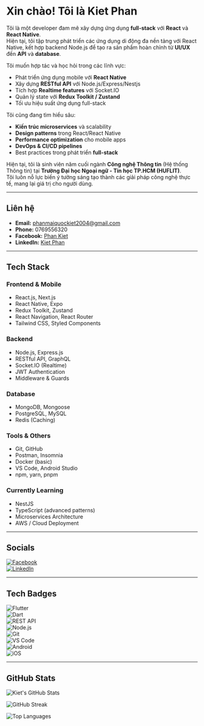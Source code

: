 # Xin chào! Tôi là Kiet Phan 

Tôi là một developer đam mê xây dựng ứng dụng **full-stack** với **React** và **React Native**.  
Hiện tại, tôi tập trung phát triển các ứng dụng di động đa nền tảng với React Native, kết hợp backend Node.js để tạo ra sản phẩm hoàn chỉnh từ **UI/UX** đến **API** và **database**.

Tôi muốn hợp tác và học hỏi trong các lĩnh vực:

- Phát triển ứng dụng mobile với **React Native**
- Xây dựng **RESTful API** với Node.js/Express/Nestjs
- Tích hợp **Realtime features** với Socket.IO
- Quản lý state với **Redux Toolkit / Zustand**
- Tối ưu hiệu suất ứng dụng full-stack

Tôi cũng đang tìm hiểu sâu:

- **Kiến trúc microservices** và scalability
- **Design patterns** trong React/React Native
- **Performance optimization** cho mobile apps
- **DevOps & CI/CD pipelines**
- Best practices trong phát triển **full-stack**

Hiện tại, tôi là sinh viên năm cuối ngành **Công nghệ Thông tin** (Hệ thống Thông tin) tại **Trường Đại học Ngoại ngữ - Tin học TP.HCM (HUFLIT)**.  
Tôi luôn nỗ lực biến ý tưởng sáng tạo thành các giải pháp công nghệ thực tế, mang lại giá trị cho người dùng.

---

## Liên hệ

- **Email:** phanmaiquockiet2004@gmail.com  
- **Phone:** 0769556320  
- **Facebook:** [Phan Kiet](https://www.facebook.com/profile.php?id=100060686323494)  
- **LinkedIn:** [Kiet Phan](https://www.linkedin.com/in/kiet-phan-0b01aa2b9/)

---

## Tech Stack

### Frontend & Mobile
- React.js, Next.js
- React Native, Expo
- Redux Toolkit, Zustand
- React Navigation, React Router
- Tailwind CSS, Styled Components

### Backend
- Node.js, Express.js
- RESTful API, GraphQL
- Socket.IO (Realtime)
- JWT Authentication
- Middleware & Guards

### Database
- MongoDB, Mongoose
- PostgreSQL, MySQL
- Redis (Caching)

### Tools & Others
- Git, GitHub
- Postman, Insomnia
- Docker (basic)
- VS Code, Android Studio
- npm, yarn, pnpm

### Currently Learning
- NestJS
- TypeScript (advanced patterns)
- Microservices Architecture
- AWS / Cloud Deployment

---

## Socials

[![Facebook](https://img.shields.io/badge/Facebook-%231877F2.svg?logo=Facebook&logoColor=white)](https://www.facebook.com/profile.php?id=100060686323494)  
[![LinkedIn](https://img.shields.io/badge/LinkedIn-%230077B5.svg?logo=linkedin&logoColor=white)](https://www.linkedin.com/in/kiet-phan-0b01aa2b9/)

---

## Tech Badges

![Flutter](https://img.shields.io/badge/Flutter-02569B?style=for-the-badge&logo=flutter&logoColor=white)  
![Dart](https://img.shields.io/badge/Dart-0175C2?style=for-the-badge&logo=dart&logoColor=white)  
![REST API](https://img.shields.io/badge/REST%20API-000000?style=for-the-badge&logo=rest&logoColor=white)  
![Node.js](https://img.shields.io/badge/Node.js-339933?style=for-the-badge&logo=node.js&logoColor=white)  
![Git](https://img.shields.io/badge/Git-F05032?style=for-the-badge&logo=git&logoColor=white)  
![VS Code](https://img.shields.io/badge/VS%20Code-007ACC?style=for-the-badge&logo=visual-studio-code&logoColor=white)  
![Android](https://img.shields.io/badge/Android-3DDC84?style=for-the-badge&logo=android&logoColor=white)  
![iOS](https://img.shields.io/badge/iOS-000000?style=for-the-badge&logo=apple&logoColor=white)

---

## GitHub Stats

![Kiet's GitHub Stats](https://github-readme-stats.vercel.app/api?username=pKietDE&theme=radical&hide_border=false&include_all_commits=false&count_private=false)  

![GitHub Streak](https://github-readme-streak-stats.herokuapp.com/?user=pKietDE&theme=radical&hide_border=false)  

![Top Languages](https://github-readme-stats.vercel.app/api/top-langs/?username=pKietDE&theme=radical&hide_border=false&include_all_commits=false&count_private=false&layout=compact)
